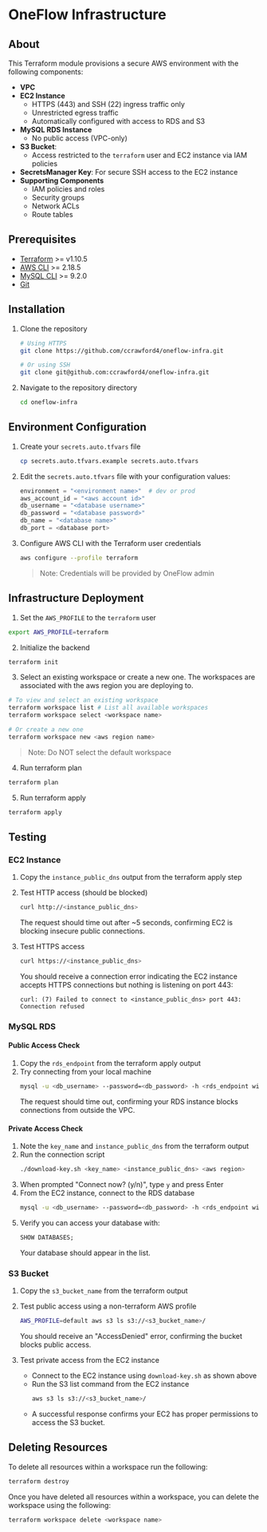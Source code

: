 # OneFlow Infrastructure

## About
This Terraform module provisions a secure AWS environment with the following components:
* **VPC**
* **EC2 Instance**
  * HTTPS (443) and SSH (22) ingress traffic only
  * Unrestricted egress traffic
  * Automatically configured with access to RDS and S3
* **MySQL RDS Instance**
  * No public access (VPC-only)
* **S3 Bucket**:
  * Access restricted to the `terraform` user and EC2 instance via IAM policies
* **SecretsManager Key**: For secure SSH access to the EC2 instance
* **Supporting Components**
  * IAM policies and roles
  * Security groups
  * Network ACLs
  * Route tables

## Prerequisites
- [Terraform](https://developer.hashicorp.com/terraform/install) >= v1.10.5
- [AWS CLI](https://docs.aws.amazon.com/cli/latest/userguide/getting-started-install.html) >= 2.18.5
- [MySQL CLI](https://dev.mysql.com/doc/mysql-getting-started/en/) >= 9.2.0
- [Git](https://git-scm.com/book/en/v2/Getting-Started-Installing-Git)

## Installation

1. Clone the repository
   ```bash
   # Using HTTPS
   git clone https://github.com/ccrawford4/oneflow-infra.git
   
   # Or using SSH
   git clone git@github.com:ccrawford4/oneflow-infra.git
   ```

2. Navigate to the repository directory
   ```bash
   cd oneflow-infra
   ```

## Environment Configuration

1. Create your `secrets.auto.tfvars` file
   ```bash
   cp secrets.auto.tfvars.example secrets.auto.tfvars
   ```

2. Edit the `secrets.auto.tfvars` file with your configuration values:
   ```terraform
   environment = "<environment name>"  # dev or prod
   aws_account_id = "<aws account id>"
   db_username = "<database username>"
   db_password = "<database password>"
   db_name = "<database name>"
   db_port = <database port>
   ```

3. Configure AWS CLI with the Terraform user credentials
   ```bash
   aws configure --profile terraform
   ```
   > Note: Credentials will be provided by OneFlow admin

## Infrastructure Deployment
1. Set the `AWS_PROFILE` to the `terraform` user
```bash
export AWS_PROFILE=terraform
```
2. Initialize the backend
```bash
terraform init
```
3. Select an existing workspace or create a new one. The workspaces are associated with the aws region you are deploying to.
```bash
# To view and select an existing workspace
terraform workspace list # List all available workspaces
terraform workspace select <workspace name>

# Or create a new one
terraform workspace new <aws region name>
```
> Note: Do NOT select the default workspace
4. Run terraform plan
```bash
terraform plan
```
5. Run terraform apply
```bash
terraform apply
```

## Testing

### EC2 Instance

1. Copy the `instance_public_dns` output from the terraform apply step
2. Test HTTP access (should be blocked)
   ```bash
   curl http://<instance_public_dns>
   ```
   The request should time out after ~5 seconds, confirming EC2 is blocking insecure public connections.

3. Test HTTPS access
   ```bash
   curl https://<instance_public_dns>
   ```
   You should receive a connection error indicating the EC2 instance accepts HTTPS connections but nothing is listening on port 443:
   ```
   curl: (7) Failed to connect to <instance_public_dns> port 443: Connection refused
   ```

### MySQL RDS

#### Public Access Check
1. Copy the `rds_endpoint` from the terraform apply output
2. Try connecting from your local machine
   ```bash
   mysql -u <db_username> --password=<db_password> -h <rds_endpoint without port>
   ```
   The request should time out, confirming your RDS instance blocks connections from outside the VPC.

#### Private Access Check
1. Note the `key_name` and `instance_public_dns` from the terraform output
2. Run the connection script
   ```bash
   ./download-key.sh <key_name> <instance_public_dns> <aws region>
   ```
3. When prompted "Connect now? (y/n)", type `y` and press Enter
4. From the EC2 instance, connect to the RDS database
   ```bash
   mysql -u <db_username> --password=<db_password> -h <rds_endpoint without port>
   ```
5. Verify you can access your database with:
   ```sql
   SHOW DATABASES;
   ```
   Your database should appear in the list.

### S3 Bucket

1. Copy the `s3_bucket_name` from the terraform output
2. Test public access using a non-terraform AWS profile
   ```bash
   AWS_PROFILE=default aws s3 ls s3://<s3_bucket_name>/
   ```
   You should receive an "AccessDenied" error, confirming the bucket blocks public access.

3. Test private access from the EC2 instance
   - Connect to the EC2 instance using `download-key.sh` as shown above
   - Run the S3 list command from the EC2 instance
     ```bash
     aws s3 ls s3://<s3_bucket_name>/
     ```
   - A successful response confirms your EC2 has proper permissions to access the S3 bucket.

## Deleting Resources
To delete all resources within a workspace run the following:
```bash
terraform destroy
```
Once you have deleted all resources within a workspace, you can delete the workspace using the following:
```bash
terraform workspace delete <workspace name>
```
